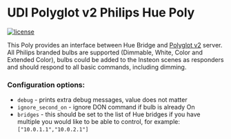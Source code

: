 # UDI Polyglot v2 Philips Hue Poly

[![license](https://img.shields.io/github/license/mashape/apistatus.svg)](https://github.com/exking/udi-hue-poly/blob/master/LICENSE)

This Poly provides an interface between Hue Bridge and [Polyglot v2](https://github.com/UniversalDevicesInc/polyglot-v2) server.
All Philips branded bulbs are supported (Dimmable, White, Color and Extended Color),
bulbs could be added to the Insteon scenes as responders and should respond to all basic commands, including dimming.

### Configuration options:
  - `debug` - prints extra debug messages, value does not matter
  - `ignore_second_on` - ignore DON command if bulb is already On
  - `bridges` - this should be set to the list of Hue bridges if you have multiple you would like to be able to control, for example: `["10.0.1.1","10.0.2.1"]`
